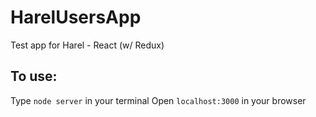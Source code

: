 # HarelUsersApp
Test app for Harel - React (w/ Redux)

## To use:
  Type `node server` in your terminal
  Open `localhost:3000` in your browser
